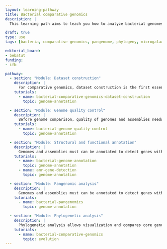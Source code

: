 ```yaml
---
layout: learning-pathway
title: Bacterial comparative genomics
description: |
  This learning path aims to teach you how to analyze bacterial genomes, starting with genome retrieval from NCBI and GTDB. The workflow will include quality control (CheckM2), dereplication (dRep), and pangenomic analysis (PPanGolin). Functional and structural annotation will be performed, with a focus on identifying mobile genetic elements and antimicrobial resistance genes. Phylogenetic analysis will compare core genome trees and presence-absence pangenome trees to reveal complementary evolutionary insights.

draft: true
type: use
tags: [bacteria, comparative genomics, pangenome, phylogeny, microgalaxy]

editorial_board:
- bebatut
funding:
- ifb

pathway:
  - section: "Module: Dataset construction"
    description: |
      For comparative genomics, dataset construction is the first essential step. Here we explain how to build a dataset mixing public and private genomes or assemblies.
    tutorials:
      - name: bacterial-comparative-genomics-dataset-construction
        topic: genome-annotation

  - section: "Module: Genome quality control"
    description: |
      Before genome comparison, quality of genomes and assemblies needs to be checked.
    tutorials:
      - name: bacterial-genome-quality-control
        topic: genome-annotation

  - section: "Module: Structural and functional annotation"
    description: |
      Genomes and assemblies must can be annotated to detect genes with a focus on identifying mobile genetic elements and antimicrobial resistance genes.
    tutorials:
      - name: bacterial-genome-annotation
        topic: genome-annotation
      - name: amr-gene-detection
        topic: genome-annotation

  - section: "Module: Pangenomic analysis"
    description: |
      Genomes and assemblies must can be annotated to detect genes with a focus on identifying mobile genetic elements and antimicrobial resistance genes.
    tutorials:
      - name: bacterial-pangenomics
        topic: genome-annotation

  - section: "Module: Phylogenetic analysis"
    description: |
      Phylogenetic analysis allows visualization and compares core genome trees and presence-absence pangenome trees to reveal complementary evolutionary insights
    tutorials:
      - name: bacterial-comparative-genomics
        topic: evolution
---
```


